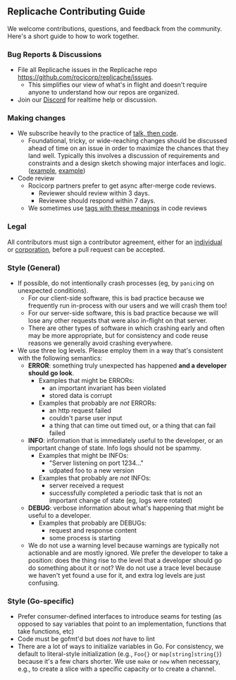 ## Replicache Contributing Guide

We welcome contributions, questions, and feedback from the community. Here's a short guide
to how to work together.

### Bug Reports & Discussions

- File all Replicache issues in the Replicache repo https://github.com/rocicorp/replicache/issues.
  - This simplifies our view of what's in flight and doesn't require anyone to understand how our repos are organized.
- Join our [Discord](https://discord.replicache.dev/) for realtime help or discussion.

### Making changes

- We subscribe heavily to the practice of [talk, then code](https://dave.cheney.net/2019/02/18/talk-then-code).
  - Foundational, tricky, or wide-reaching changes should be discussed ahead of time on an issue in order to maximize the chances that they land well. Typically this involves a discussion of requirements and constraints and a design sketch showing major interfaces and logic. ([example](https://github.com/rocicorp/replicache/issues/27), [example](https://github.com/rocicorp/replicache/issues/30))
- Code review
  - Rocicorp partners prefer to get async after-merge code reviews.
    - Reviewer should review within 3 days.
    - Reviewee should respond within 7 days.
  - We sometimes use [tags with these meanings](https://news.ycombinator.com/item?id=23027988) in code reviews

### Legal

All contributors must sign a contributor agreement, either for an <a href="https://rocicorp.github.io/ca/individual.html">individual</a> or <a href="https://rocicorp.github.io/ca/corporation.html">corporation</a>, before a pull request can be accepted.

### Style (General)

- If possible, do not intentionally crash processes (eg, by `panic`ing on unexpected conditions).
  - For our client-side software, this is bad practice because we frequently run in-process with our users and we will crash them too!
  - For our server-side software, this is bad practice because we will lose any other requests that were also in-flight on that server.
  - There are other types of software in which crashing early and often may be more appropriate, but for consistency and code reuse reasons we generally avoid crashing everywhere.
- We use three log levels. Please employ them in a way that's consistent with the following semantics:
  - **ERROR**: something truly unexpected has happened **and a developer should go look**.
    - Examples that might be ERRORs:
      - an important invariant has been violated
      - stored data is corrupt
    - Examples that probably are _not_ ERRORs:
      - an http request failed
      - couldn't parse user input
      - a thing that can time out timed out, or a thing that can fail failed
  - **INFO**: information that is immediately useful to the developer, or an important change of state. Info logs should not be spammy.
    - Examples that might be INFOs:
      - "Server listening on port 1234..."
      - udpated foo to a new version
    - Examples that probably are _not_ INFOs:
      - server received a request
      - successfully completed a periodic task that is not an important change of state (eg, logs were rotated)
  - **DEBUG**: verbose information about what's happening that might be useful to a developer.
    - Examples that probably are DEBUGs:
      - request and response content
      - some process is starting
  - We do not use a warning level because warnings are typically not actionable and are mostly ignored. We prefer the developer to take a position: does the thing rise to the level that a developer should go do something about it or not? We do not use a trace level because we haven't yet found a use for it, and extra log levels are just confusing.

### Style (Go-specific)

- Prefer consumer-defined interfaces to introduce seams for testing (as opposed to say variables that point to an implementation, functions that take functions, etc)
- Code must be gofmt'd but does _not_ have to lint
- There are a lot of ways to initialize variables in Go. For consistency, we default to literal-style initialization (e.g., `Foo{}` or `map[string]string{}`) because it's a few chars shorter. We use `make` or `new` when necessary, e.g., to create a slice with a specific capacity or to create a channel.
